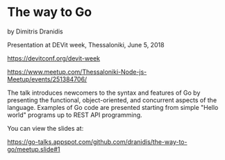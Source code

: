 # The way to Go

by Dimitris Dranidis

Presentation at DEVit week, Thessaloniki, June 5, 2018

https://devitconf.org/devit-week

https://www.meetup.com/Thessaloniki-Node-js-Meetup/events/251384706/

The talk introduces newcomers to the syntax and features of Go by presenting the functional, object-oriented, and concurrent aspects of the language. Examples of Go code are presented starting from simple "Hello world" programs up to REST API programming.

You can view the slides at:

https://go-talks.appspot.com/github.com/dranidis/the-way-to-go/meetup.slide#1